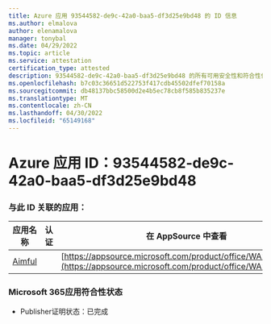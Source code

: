 ```yaml
---
title: Azure 应用 93544582-de9c-42a0-baa5-df3d25e9bd48 的 ID 信息
ms.author: elmalova
author: elenamalova
manager: tonybal
ms.date: 04/29/2022
ms.topic: article
ms.service: attestation
certification_type: attested
description: 93544582-de9c-42a0-baa5-df3d25e9bd48 的所有可用安全性和符合性信息。
ms.openlocfilehash: b7c03c36651d522753f417cdb45502dfef70158a
ms.sourcegitcommit: db48137bbc58500d2e4b5ec78cb8f585b835237e
ms.translationtype: MT
ms.contentlocale: zh-CN
ms.lasthandoff: 04/30/2022
ms.locfileid: "65149168"
---
```

# <a name="azure-app-id-93544582-de9c-42a0-baa5-df3d25e9bd48"></a>Azure 应用 ID：93544582-de9c-42a0-baa5-df3d25e9bd48


### <a name="apps-associated-with-this-id"></a>与此 ID 关联的应用：
| **应用名称** | **认证** | **在 AppSource 中查看** |
|--------------|---------------|-----------------------|
| [Aimful](../forward/WA200003698.md) |  | [https://appsource.microsoft.com/product/office/WA200003698](https://appsource.microsoft.com/product/office/WA200003698) |

### <a name="microsoft-365-app-compliance-status"></a>Microsoft 365应用符合性状态
- Publisher证明状态：已完成
